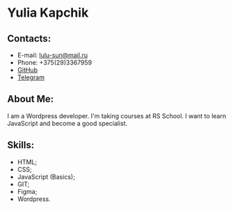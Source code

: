 # Yulia Kapchik

## Contacts:

* E-mail: lulu-sun@mail.ru
* Phone: +375(29)3367959
* [GitHub](https://github.com/yuliakapchik)
* [Telegram](https://t.me/yuliakapchik)

## About Me:

I am a Wordpress developer. I'm taking courses at RS School. I want to learn JavaScript and become a good specialist.

## Skills:

* HTML;
* CSS;
* JavaScript (Basics);
* GIT;
* Figma;
* Wordpress.
